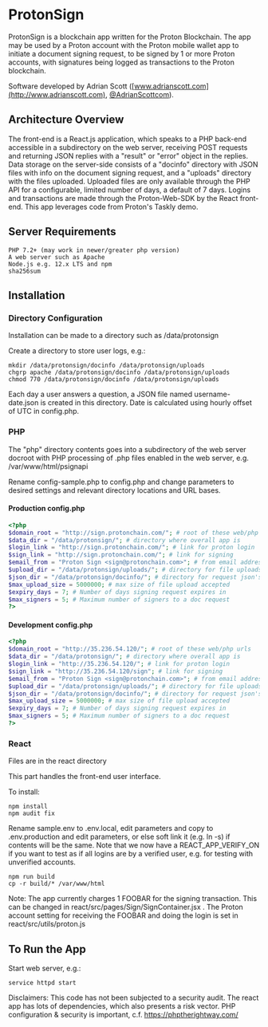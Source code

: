 # ProtonSign

ProtonSign is a blockchain app written for the Proton Blockchain. The app may be used by a Proton account with the Proton mobile wallet app to initiate a document signing request, to be signed by 1 or more Proton accounts, with signatures being logged as transactions to the Proton blockchain.

Software developed by Adrian Scott ([www.adrianscott.com](http://www.adrianscott.com), [@AdrianScottcom](https://www.twitter.com/adrianscottcom)).


## Architecture Overview

The front-end is a React.js application, which speaks to a PHP back-end accessible in a subdirectory on the web server, receiving POST requests and returning JSON replies with a "result" or "error" object in the replies. Data storage on the server-side consists of a "docinfo" directory with JSON files with info on the document signing request, and a "uploads" directory with the files uploaded. Uploaded files are only available through the PHP API for a configurable, limited number of days, a default of 7 days. Logins and transactions are made through the Proton-Web-SDK by the React front-end. This app leverages code from Proton's Taskly demo.


## Server Requirements

    PHP 7.2+ (may work in newer/greater php version)
    A web server such as Apache
    Node.js e.g. 12.x LTS and npm
    sha256sum


## Installation


### Directory Configuration

Installation can be made to a directory such as /data/protonsign

Create a directory to store user logs, e.g.:

    mkdir /data/protonsign/docinfo /data/protonsign/uploads
    chgrp apache /data/protonsign/docinfo /data/protonsign/uploads
    chmod 770 /data/protonsign/docinfo /data/protonsign/uploads

Each day a user answers a question, a JSON file named username-date.json is created in this directory. Date is calculated using hourly offset of UTC in config.php.


### PHP

The "php" directory contents goes into a subdirectory of the web server docroot with PHP processing of .php files enabled in the web server, e.g. /var/www/html/psignapi

Rename config-sample.php to config.php and change parameters to desired settings and relevant directory locations and URL bases.


#### Production config.php

```php
<?php
$domain_root = "http://sign.protonchain.com/"; # root of these web/php urls
$data_dir = "/data/protonsign/"; # directory where overall app is
$login_link = "http://sign.protonchain.com/"; # link for proton login
$sign_link = "http://sign.protonchain.com/"; # link for signing
$email_from = "Proton Sign <sign@protonchain.com>"; # from email address
$upload_dir = "/data/protonsign/uploads/"; # directory for file uploads
$json_dir = "/data/protonsign/docinfo/"; # directory for request json's
$max_upload_size = 5000000; # max size of file upload accepted
$expiry_days = 7; # Number of days signing request expires in
$max_signers = 5; # Maximum number of signers to a doc request
?>
```

#### Development config.php

```php
<?php
$domain_root = "http://35.236.54.120/"; # root of these web/php urls
$data_dir = "/data/protonsign/"; # directory where overall app is
$login_link = "http://35.236.54.120/"; # link for proton login
$sign_link = "http://35.236.54.120/sign"; # link for signing
$email_from = "Proton Sign <sign@protonchain.com>"; # from email address
$upload_dir = "/data/protonsign/uploads/"; # directory for file uploads
$json_dir = "/data/protonsign/docinfo/"; # directory for request json's
$max_upload_size = 5000000; # max size of file upload accepted
$expiry_days = 7; # Number of days signing request expires in
$max_signers = 5; # Maximum number of signers to a doc request
?>
```

### React

Files are in the react directory

This part handles the front-end user interface.

To install:

    npm install
    npm audit fix

Rename sample.env to .env.local, edit parameters and copy to .env.production and edit parameters, or else soft link it (e.g. ln -s) if contents will be the same.
Note that we now have a REACT_APP_VERIFY_ON if you want to test as if all logins are by a verified user, e.g. for testing with unverified accounts.

    npm run build
    cp -r build/* /var/www/html

Note: The app currently charges 1 FOOBAR for the signing transaction. This can be changed in react/src/pages/Sign/SignContainer.jsx . The Proton account setting for receiving the FOOBAR and doing the login is set in react/src/utils/proton.js


## To Run the App

Start web server, e.g.:

    service httpd start



Disclaimers: This code has not been subjected to a security audit. The react app has lots of dependencies, which also presents a risk vector. PHP configuration & security is important, c.f. https://phptherightway.com/
